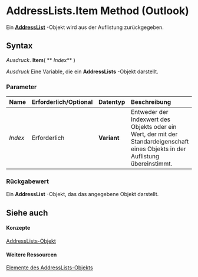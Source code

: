 
# AddressLists.Item Method (Outlook)

Ein  **[AddressList](84611afe-48b1-185b-df4b-0f004e7436ff.md)** -Objekt wird aus der Auflistung zurückgegeben.


## Syntax

 _Ausdruck_. **Item**( ** _Index_** )

 _Ausdruck_ Eine Variable, die ein **AddressLists** -Objekt darstellt.


### Parameter



|**Name**|**Erforderlich/Optional**|**Datentyp**|**Beschreibung**|
|:-----|:-----|:-----|:-----|
| _Index_|Erforderlich|**Variant**|Entweder der Indexwert des Objekts oder ein Wert, der mit der Standardeigenschaft eines Objekts in der Auflistung übereinstimmt.|

### Rückgabewert

Ein  **AddressList** -Objekt, das das angegebene Objekt darstellt.


## Siehe auch


#### Konzepte


[AddressLists-Objekt](b8c5ce75-3030-0179-45bb-f44fe6628074.md)
#### Weitere Ressourcen


[Elemente des AddressLists-Objekts](http://msdn.microsoft.com/library/2bb25976-ba23-65c6-424b-d5528cc06c30%28Office.15%29.aspx)